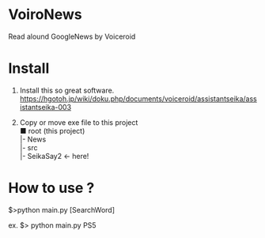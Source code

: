 # VoiroNews
Read alound GoogleNews by Voiceroid

# Install
1. Install this so great software.  
  <https://hgotoh.jp/wiki/doku.php/documents/voiceroid/assistantseika/assistantseika-003>

2. Copy or move exe file to this project  
 ■ root (this project)   
  |- News  
  |- src  
  |- SeikaSay2    <- here!  

# How to use ?
$>python main.py [SearchWord]

ex. 
$> python main.py PS5
